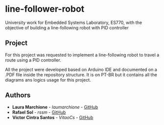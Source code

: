 # line-follower-robot
University work for Embedded Systems Laboratory, ES770, with the objective of building a line-following robot with PID controller

## Project
For this project was requested to implement a line-following robot to travel a route using a PID controller.

All the project were developed based on Arduino IDE and documented on a .PDF file inside the repository structure. It is on PT-BR but it contains all the diagrams ans logics usage for this project.

## Authors
* **Laura Marchione** - *laumarchione* - [GitHub](https://github.com/laumarchione)
* **Rafael Sol** - *rssm* - [GitHub](https://github.com/rssm)
* **Victor Cintra Santos** - *VitaoCs* - [GitHub](https://github.com/VitaoCs)